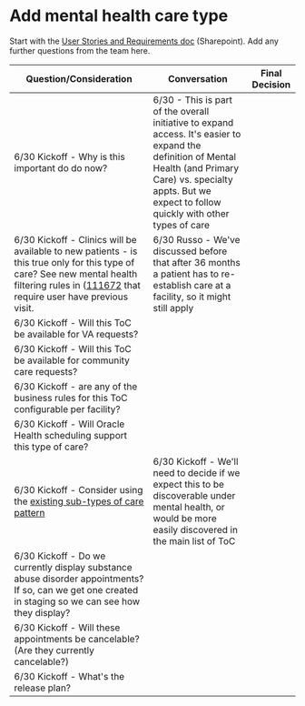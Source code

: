 # Add mental health care type

Start with the [User Stories and Requirements doc](https://dvagov.sharepoint.com/:w:/r/sites/DigitalSelf-SchedulingExpansiononVA.gov/_layouts/15/Doc.aspx?sourcedoc=%7BFB913C20-8A24-4299-8C4B-6C3515E6540C%7D&file=User%20Stories%20and%20Requirements%20Draft.docx&action=default&mobileredirect=true) (Sharepoint). Add any further questions from the team here.

| Question/Consideration | Conversation | Final Decision |
|---------------------------|--------------|----------------|
| 6/30 Kickoff - Why is this important do do now? | 6/30 - This is part of the overall initiative to expand access. It's easier to expand the definition of Mental Health (and Primary Care) vs. specialty appts. But we expect to follow quickly with other types of care | | |
| 6/30 Kickoff - Clinics will be available to new patients - is this true only for this type of care? See new mental health filtering rules in ([111672](https://github.com/department-of-veterans-affairs/va.gov-team/issues/111672) that require user have previous visit. | 6/30 Russo - We've discussed before that after 36 months a patient has to re-establish care at a facility, so it might still apply | | |
| 6/30 Kickoff - Will this ToC be available for VA requests? | | |
| 6/30 Kickoff - Will this ToC be available for community care requests? | | |
| 6/30 Kickoff - are any of the business rules for this ToC configurable per facility? | | |
| 6/30 Kickoff - Will Oracle Health scheduling support this type of care? | | |
| 6/30 Kickoff - Consider using the [existing sub-types of care pattern](https://www.figma.com/slides/vcbgZmKq7stonTLrN3eYgl/Kickoff--Adding-new-types-of-care?node-id=3-23&t=copcLN3sqtLrnxuD-4) | 6/30 Kickoff - We'll need to decide if we expect this to be discoverable under mental health, or would be more easily discovered in the main list of ToC | |
| 6/30 Kickoff - Do we currently display substance abuse disorder appointments? If so, can we get one created in staging so we can see how they display? | | | 
| 6/30 Kickoff - Will these appointments be cancelable? (Are they currently cancelable?) | | |
| 6/30 Kickoff - What's the release plan? | | |
